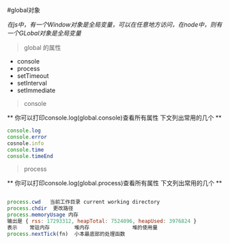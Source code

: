 #global对象

*在js中，有一个Window对象是全局变量，可以在任意地方访问，在node中，则有一个GLobal对象是全局变量*


> global 的属性

* console
* process
* setTimeout
* setInterval
* setImmediate



> console

** 你可以打印console.log(global.console)查看所有属性 下文列出常用的几个  **

```javascript
console.log
console.error
cosnole.info
console.time
console.timeEnd

```



> process

** 你可以打印console.log(global.process)查看所有属性 下文列出常用的几个  **

```javascript

process.cwd   当前工作目录 current working directory
process.chdir  更改路径
process.memoryUsage 内存
输出是 { rss: 17293312, heapTotal: 7524096, heapUsed: 3976824 }
表示    常驻内存        堆内存              堆的使用量
process.nextTick(fn)  小本最底部的处理函数
```